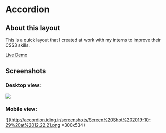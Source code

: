 # Accordion

## About this layout

This is a quick layout that I created at work with my interns to improve their CSS3 skills.

[Live Demo](http://accordion.iding.ir)

## Screenshots

### Desktop view:
![](http://accordion.iding.ir/screenshots/Screen%20Shot%202019-10-29%20at%2012.22.00.png)
### Mobile view:
![](http://accordion.iding.ir/screenshots/Screen%20Shot%202019-10-29%20at%2012.22.21.png =300x534)
